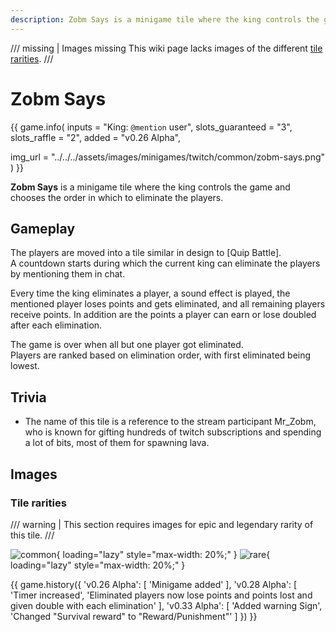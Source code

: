 ```yaml
---
description: Zobm Says is a minigame tile where the king controls the game and chooses the order in which to eliminate the players.
---
```


/// missing | Images missing
This wiki page lacks images of the different [tile rarities](#tile-rarities).
///

# Zobm Says

{{ game.info(
  inputs           = "King&#58; `@mention` user",
  slots_guaranteed = "3",
  slots_raffle     = "2",
  added            = "v0.26 Alpha",
  
  img_url = "../../../assets/images/minigames/twitch/common/zobm-says.png"
) }}

**Zobm Says** is a minigame tile where the king controls the game and chooses the order in which to eliminate the players.

## Gameplay

The players are moved into a tile similar in design to [Quip Battle].  
A countdown starts during which the current king can eliminate the players by mentioning them in chat.

Every time the king eliminates a player, a sound effect is played, the mentioned player loses points and gets eliminated, and all remaining players receive points. In addition are the points a player can earn or lose doubled after each elimination.

The game is over when all but one player got eliminated.  
Players are ranked based on elimination order, with first eliminated being lowest.

## Trivia

- The name of this tile is a reference to the stream participant Mr_Zobm, who is known for gifting hundreds of twitch subscriptions and spending a lot of bits, most of them for spawning lava.

## Images

### Tile rarities

/// warning |
This section requires images for epic and legendary rarity of this tile.
///

![common](../../assets/images/minigames/twitch/common/zobm-says.png "Common rarity version"){ loading="lazy" style="max-width: 20%;" }
![rare](../../assets/images/minigames/twitch/rare/zobm-says.png "Rare rarity verion"){ loading="lazy" style="max-width: 20%;" }

<!-- No images yet.
![epic](../../assets/images/minigames/twitch/epic/zobm-says.png "Epic rarity version"){ loading="lazy" style="max-width: 20%;" }
![legendary](../../assets/images/minigames/twitch/legendary/zobm-says.png "Legendary rarity version"){ loading="lazy" style="max-width: 20%;" }
-->

{{ game.history({
    'v0.26 Alpha': [
        'Minigame added'
    ],
    'v0.28 Alpha': [
      'Timer increased',
      'Eliminated players now lose points and points lost and given double with each elimination'
    ],
    'v0.33 Alpha': [
      'Added warning Sign',
      'Changed "Survival reward" to "Reward/Punishment"'
    ]
}) }}
